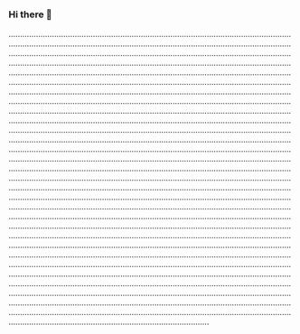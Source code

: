 ### Hi there 👋

................................................................................................................................................................................................................................................................................................................................................................................................................................................................................................................................................................................................................................................................................................................................................................................................................................................................................................................................................................................................................................................................................................................................................................................................................................................................................................................................................................................................................................................................................................................................................................................................................................................................................................................................................................................................................................................................................................................................................................................................................................................................................................................................................................................................................................................................................................................................................................................................................................................................................................................................................................................................................................................................................................................................................................................................................................................................................................................................................................................................................................................................................................................................................................................................................................................................................................................................................................................................................................................................................................................................................................................................................................................................................................................................................................................................................................................................................................................................................................